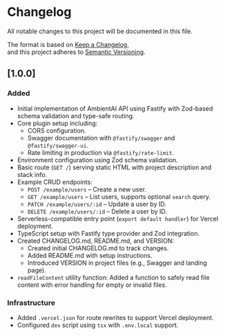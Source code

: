 # Changelog

All notable changes to this project will be documented in this file.

The format is based on [Keep a Changelog](https://keepachangelog.com/en/1.0.0/),  
and this project adheres to [Semantic Versioning](https://semver.org/spec/v2.0.0.html).

## [1.0.0]

### Added

- Initial implementation of AmbientAI API using Fastify with Zod-based schema validation and type-safe routing.
- Core plugin setup including:
  - CORS configuration.
  - Swagger documentation with `@fastify/swagger` and `@fastify/swagger-ui`.
  - Rate limiting in production via `@fastify/rate-limit`.
- Environment configuration using Zod schema validation.
- Basic route (`GET /`) serving static HTML with project description and stack info.
- Example CRUD endpoints:
  - `POST /example/users` – Create a new user.
  - `GET /example/users` – List users, supports optional `search` query.
  - `PATCH /example/users/:id` – Update a user by ID.
  - `DELETE /example/users/:id` – Delete a user by ID.
- Serverless-compatible entry point (`export default handler`) for Vercel deployment.
- TypeScript setup with Fastify type provider and Zod integration.
- Created CHANGELOG.md, README.md, and VERSION:
  - Created initial CHANGELOG.md to track changes.
  - Added README.md with setup instructions.
  - Introduced VERSION in project files (e.g., Swagger and landing page).
- `readFileContent` utility function: Added a function to safely read file content with error handling for empty or invalid files.

### Infrastructure

- Added `.vercel.json` for route rewrites to support Vercel deployment.
- Configured `dev` script using `tsx` with `.env.local` support.
